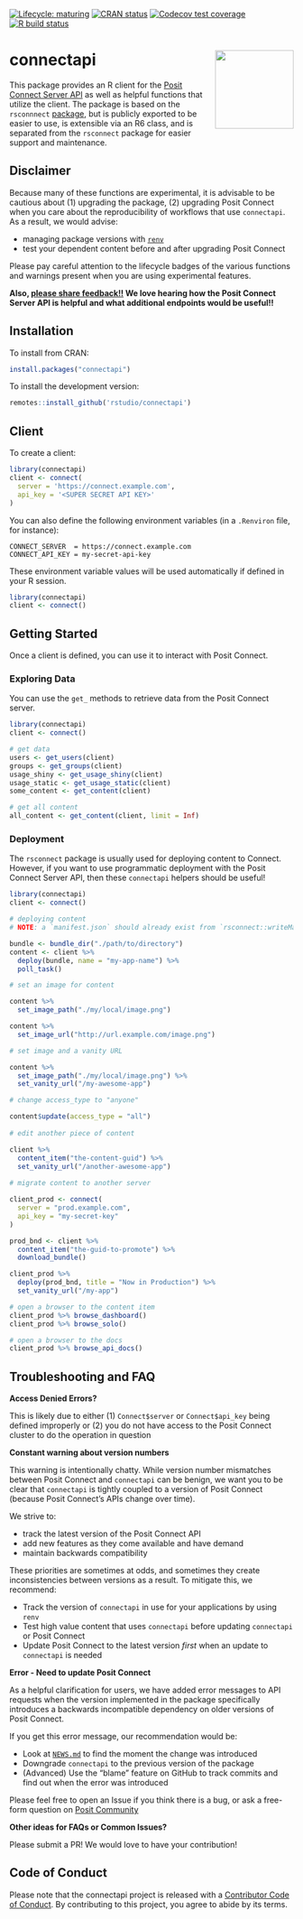 
<!-- README.md is generated from README.Rmd. Please edit that file -->
<!-- badges: start -->

[![Lifecycle:
maturing](https://img.shields.io/badge/lifecycle-maturing-blue.svg)](https://lifecycle.r-lib.org/articles/stages.html#maturing)
[![CRAN
status](https://www.r-pkg.org/badges/version/connectapi)](https://cran.r-project.org/package=connectapi)
[![Codecov test
coverage](https://codecov.io/gh/rstudio/connectapi/branch/main/graph/badge.svg)](https://app.codecov.io/gh/rstudio/connectapi?branch=main)
[![R build
status](https://github.com/rstudio/connectapi/workflows/R-CMD-check/badge.svg)](https://github.com/rstudio/connectapi/actions)
<!-- badges: end -->

# connectapi <img src='man/figures/logo.svg' align="right" height="139" />

This package provides an R client for the [Posit Connect Server
API](https://docs.posit.co/connect/api/) as well as helpful functions
that utilize the client. The package is based on the `rsconnnect`
[package](https://rstudio.github.io/rsconnect/), but is publicly
exported to be easier to use, is extensible via an R6 class, and is
separated from the `rsconnect` package for easier support and
maintenance.

## Disclaimer

Because many of these functions are experimental, it is advisable to be
cautious about (1) upgrading the package, (2) upgrading Posit Connect
when you care about the reproducibility of workflows that use
`connectapi`. As a result, we would advise:

- managing package versions with
  [`renv`](https://rstudio.github.io/renv/)
- test your dependent content before and after upgrading Posit Connect

Please pay careful attention to the lifecycle badges of the various
functions and warnings present when you are using experimental features.

**Also, [please share
feedback!!](https://community.posit.co/c/r-admin/rstudio-connect/27) We
love hearing how the Posit Connect Server API is helpful and what
additional endpoints would be useful!!**

## Installation

To install from CRAN:

``` r
install.packages("connectapi")
```

To install the development version:

``` r
remotes::install_github('rstudio/connectapi')
```

## Client

To create a client:

``` r
library(connectapi)
client <- connect(
  server = 'https://connect.example.com',
  api_key = '<SUPER SECRET API KEY>'
)
```

You can also define the following environment variables (in a
`.Renviron` file, for instance):

    CONNECT_SERVER  = https://connect.example.com
    CONNECT_API_KEY = my-secret-api-key

These environment variable values will be used automatically if defined
in your R session.

``` r
library(connectapi)
client <- connect()
```

## Getting Started

Once a client is defined, you can use it to interact with Posit Connect.

### Exploring Data

You can use the `get_` methods to retrieve data from the Posit Connect
server.

``` r
library(connectapi)
client <- connect()

# get data
users <- get_users(client)
groups <- get_groups(client)
usage_shiny <- get_usage_shiny(client)
usage_static <- get_usage_static(client)
some_content <- get_content(client)

# get all content
all_content <- get_content(client, limit = Inf)
```

### Deployment

The `rsconnect` package is usually used for deploying content to
Connect. However, if you want to use programmatic deployment with the
Posit Connect Server API, then these `connectapi` helpers should be
useful!

``` r
library(connectapi)
client <- connect()

# deploying content
# NOTE: a `manifest.json` should already exist from `rsconnect::writeManifest()`

bundle <- bundle_dir("./path/to/directory")
content <- client %>% 
  deploy(bundle, name = "my-app-name") %>% 
  poll_task()

# set an image for content

content %>% 
  set_image_path("./my/local/image.png")

content %>% 
  set_image_url("http://url.example.com/image.png")

# set image and a vanity URL

content %>%
  set_image_path("./my/local/image.png") %>%
  set_vanity_url("/my-awesome-app")

# change access_type to "anyone"

content$update(access_type = "all")
  
# edit another piece of content

client %>%
  content_item("the-content-guid") %>%
  set_vanity_url("/another-awesome-app")
  
# migrate content to another server

client_prod <- connect(
  server = "prod.example.com",
  api_key = "my-secret-key"
)

prod_bnd <- client %>%
  content_item("the-guid-to-promote") %>%
  download_bundle()

client_prod %>%
  deploy(prod_bnd, title = "Now in Production") %>%
  set_vanity_url("/my-app")

# open a browser to the content item
client_prod %>% browse_dashboard()
client_prod %>% browse_solo()

# open a browser to the docs
client_prod %>% browse_api_docs()
```

## Troubleshooting and FAQ

**Access Denied Errors?**

This is likely due to either (1) `Connect$server` or `Connect$api_key`
being defined improperly or (2) you do not have access to the Posit
Connect cluster to do the operation in question

**Constant warning about version numbers**

This warning is intentionally chatty. While version number mismatches
between Posit Connect and `connectapi` can be benign, we want you to be
clear that `connectapi` is tightly coupled to a version of Posit Connect
(because Posit Connect’s APIs change over time).

We strive to:

- track the latest version of the Posit Connect API
- add new features as they come available and have demand
- maintain backwards compatibility

These priorities are sometimes at odds, and sometimes they create
inconsistencies between versions as a result. To mitigate this, we
recommend:

- Track the version of `connectapi` in use for your applications by
  using `renv`
- Test high value content that uses `connectapi` before updating
  `connectapi` or Posit Connect
- Update Posit Connect to the latest version *first* when an update to
  `connectapi` is needed

**Error - Need to update Posit Connect**

As a helpful clarification for users, we have added error messages to
API requests when the version implemented in the package specifically
introduces a backwards incompatible dependency on older versions of
Posit Connect.

If you get this error message, our recommendation would be:

- Look at [`NEWS.md`](./NEWS.md) to find the moment the change was
  introduced
- Downgrade `connectapi` to the previous version of the package
- (Advanced) Use the “blame” feature on GitHub to track commits and find
  out when the error was introduced

Please feel free to open an Issue if you think there is a bug, or ask a
free-form question on [Posit
Community](https://community.posit.co/c/r-admin/rstudio-connect/27)

**Other ideas for FAQs or Common Issues?**

Please submit a PR! We would love to have your contribution!

## Code of Conduct

Please note that the connectapi project is released with a [Contributor
Code of
Conduct](https://pkgs.rstudio.com/connectapi/CODE_OF_CONDUCT.html). By
contributing to this project, you agree to abide by its terms.
